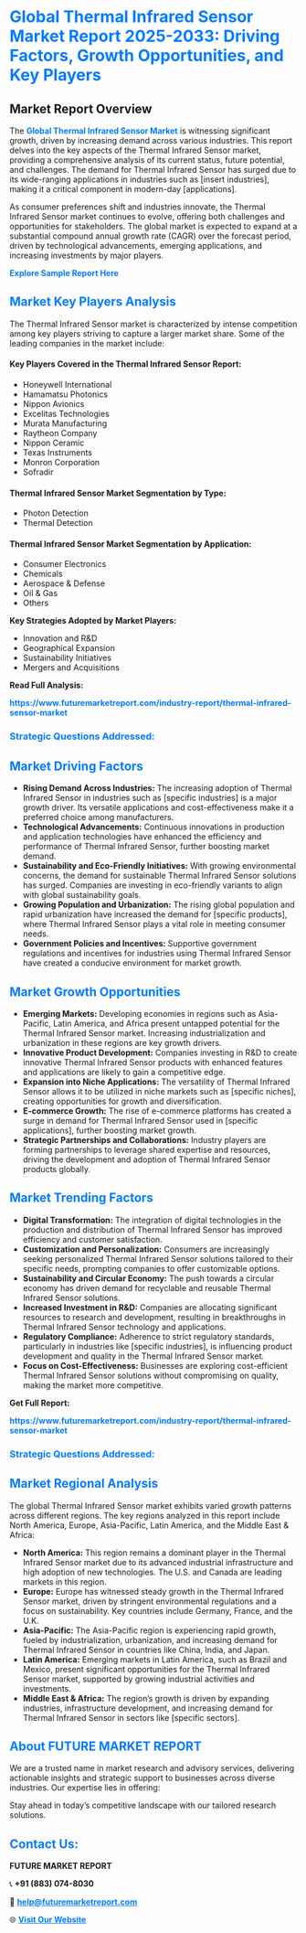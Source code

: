 <h1 style="color: #007BFF;">Global Thermal Infrared Sensor Market Report 2025-2033: Driving Factors, Growth Opportunities, and Key Players</h1>

<section id="overview">
<h2>Market Report Overview</h2>
<p>The <a href="https://www.futuremarketreport.com/industry-report/thermal-infrared-sensor-market" style="color: #007BFF; text-decoration: none;"><strong>Global Thermal Infrared Sensor Market</strong></a> is witnessing significant growth, driven by increasing demand across various industries. This report delves into the key aspects of the Thermal Infrared Sensor market, providing a comprehensive analysis of its current status, future potential, and challenges. The demand for Thermal Infrared Sensor has surged due to its wide-ranging applications in industries such as [insert industries], making it a critical component in modern-day [applications].</p>
<p>As consumer preferences shift and industries innovate, the Thermal Infrared Sensor market continues to evolve, offering both challenges and opportunities for stakeholders. The global market is expected to expand at a substantial compound annual growth rate (CAGR) over the forecast period, driven by technological advancements, emerging applications, and increasing investments by major players.</p>
</section>

<section id="overview">
<p><a href="https://www.futuremarketreport.com/request-sample/reportId=83965" style="color: #007BFF; text-decoration: none;"><strong>Explore Sample Report Here</strong></a></p>
</section>

<section id="key-players">
<h2 style="color: #007BFF;">Market Key Players Analysis</h2>
<p>The Thermal Infrared Sensor market is characterized by intense competition among key players striving to capture a larger market share. Some of the leading companies in the market include:</p>
<h4>Key Players Covered in the Thermal Infrared Sensor Report:</h4>
<ul><li>Honeywell International</li><li>Hamamatsu Photonics</li><li>Nippon Avionics</li><li>Excelitas Technologies</li><li>Murata Manufacturing</li><li>Raytheon Company</li><li>Nippon Ceramic</li><li>Texas Instruments</li><li>Monron Corporation</li><li>Sofradir</li></ul>
<h4>Thermal Infrared Sensor Market Segmentation by Type:</h4>
<ul><li>Photon Detection</li><li>Thermal Detection</li></ul>

<h4>Thermal Infrared Sensor Market Segmentation by Application:</h4>
<ul><li>Consumer Electronics</li><li>Chemicals</li><li>Aerospace &amp; Defense</li><li>Oil &amp; Gas</li><li>Others</li></ul>
<p><strong>Key Strategies Adopted by Market Players:</strong></p>
<ul>
<li>Innovation and R&D</li>
<li>Geographical Expansion</li>
<li>Sustainability Initiatives</li>
<li>Mergers and Acquisitions</li>
</ul>
</section>

<section>
<p><strong>Read Full Analysis: </strong></p><a href="https://www.futuremarketreport.com/industry-report/thermal-infrared-sensor-market" style="color: #007BFF; text-decoration: none;"><strong>https://www.futuremarketreport.com/industry-report/thermal-infrared-sensor-market</strong></a>
<h3 style="color: #007BFF;">Strategic Questions Addressed:</h3>
</section>

<section id="driving-factors">
<h2 style="color: #007BFF;">Market Driving Factors</h2>
<ul>
<li><strong>Rising Demand Across Industries:</strong> The increasing adoption of Thermal Infrared Sensor in industries such as [specific industries] is a major growth driver. Its versatile applications and cost-effectiveness make it a preferred choice among manufacturers.</li>
<li><strong>Technological Advancements:</strong> Continuous innovations in production and application technologies have enhanced the efficiency and performance of Thermal Infrared Sensor, further boosting market demand.</li>
<li><strong>Sustainability and Eco-Friendly Initiatives:</strong> With growing environmental concerns, the demand for sustainable Thermal Infrared Sensor solutions has surged. Companies are investing in eco-friendly variants to align with global sustainability goals.</li>
<li><strong>Growing Population and Urbanization:</strong> The rising global population and rapid urbanization have increased the demand for [specific products], where Thermal Infrared Sensor plays a vital role in meeting consumer needs.</li>
<li><strong>Government Policies and Incentives:</strong> Supportive government regulations and incentives for industries using Thermal Infrared Sensor have created a conducive environment for market growth.</li>
</ul>
</section>

<section id="growth-opportunities">
<h2 style="color: #007BFF;">Market Growth Opportunities</h2>
<ul>
<li><strong>Emerging Markets:</strong> Developing economies in regions such as Asia-Pacific, Latin America, and Africa present untapped potential for the Thermal Infrared Sensor market. Increasing industrialization and urbanization in these regions are key growth drivers.</li>
<li><strong>Innovative Product Development:</strong> Companies investing in R&D to create innovative Thermal Infrared Sensor products with enhanced features and applications are likely to gain a competitive edge.</li>
<li><strong>Expansion into Niche Applications:</strong> The versatility of Thermal Infrared Sensor allows it to be utilized in niche markets such as [specific niches], creating opportunities for growth and diversification.</li>
<li><strong>E-commerce Growth:</strong> The rise of e-commerce platforms has created a surge in demand for Thermal Infrared Sensor used in [specific applications], further boosting market growth.</li>
<li><strong>Strategic Partnerships and Collaborations:</strong> Industry players are forming partnerships to leverage shared expertise and resources, driving the development and adoption of Thermal Infrared Sensor products globally.</li>
</ul>
</section>

<section id="trending-factors">
<h2 style="color: #007BFF;">Market Trending Factors</h2>
<ul>
<li><strong>Digital Transformation:</strong> The integration of digital technologies in the production and distribution of Thermal Infrared Sensor has improved efficiency and customer satisfaction.</li>
<li><strong>Customization and Personalization:</strong> Consumers are increasingly seeking personalized Thermal Infrared Sensor solutions tailored to their specific needs, prompting companies to offer customizable options.</li>
<li><strong>Sustainability and Circular Economy:</strong> The push towards a circular economy has driven demand for recyclable and reusable Thermal Infrared Sensor solutions.</li>
<li><strong>Increased Investment in R&D:</strong> Companies are allocating significant resources to research and development, resulting in breakthroughs in Thermal Infrared Sensor technology and applications.</li>
<li><strong>Regulatory Compliance:</strong> Adherence to strict regulatory standards, particularly in industries like [specific industries], is influencing product development and quality in the Thermal Infrared Sensor market.</li>
<li><strong>Focus on Cost-Effectiveness:</strong> Businesses are exploring cost-efficient Thermal Infrared Sensor solutions without compromising on quality, making the market more competitive.</li>
</ul>
</section>

<section>
<p><strong>Get Full Report: </strong></p><a href="https://www.futuremarketreport.com/industry-report/thermal-infrared-sensor-market" style="color: #007BFF; text-decoration: none;"><strong>https://www.futuremarketreport.com/industry-report/thermal-infrared-sensor-market</strong></a>
<h3 style="color: #007BFF;">Strategic Questions Addressed:</h3>
</section>


<section id="regional-analysis">
<h2 style="color: #007BFF;">Market Regional Analysis</h2>
<p>The global Thermal Infrared Sensor market exhibits varied growth patterns across different regions. The key regions analyzed in this report include North America, Europe, Asia-Pacific, Latin America, and the Middle East & Africa:</p>
<ul>
<li><strong>North America:</strong> This region remains a dominant player in the Thermal Infrared Sensor market due to its advanced industrial infrastructure and high adoption of new technologies. The U.S. and Canada are leading markets in this region.</li>
<li><strong>Europe:</strong> Europe has witnessed steady growth in the Thermal Infrared Sensor market, driven by stringent environmental regulations and a focus on sustainability. Key countries include Germany, France, and the U.K.</li>
<li><strong>Asia-Pacific:</strong> The Asia-Pacific region is experiencing rapid growth, fueled by industrialization, urbanization, and increasing demand for Thermal Infrared Sensor in countries like China, India, and Japan.</li>
<li><strong>Latin America:</strong> Emerging markets in Latin America, such as Brazil and Mexico, present significant opportunities for the Thermal Infrared Sensor market, supported by growing industrial activities and investments.</li>
<li><strong>Middle East & Africa:</strong> The region’s growth is driven by expanding industries, infrastructure development, and increasing demand for Thermal Infrared Sensor in sectors like [specific sectors].</li>
</ul>
</section>

<footer>
<h2 style="color: #007BFF;">About FUTURE MARKET REPORT</h2>
<p>We are a trusted name in market research and advisory services, delivering actionable insights and strategic support to businesses across diverse industries. Our expertise lies in offering:</p>

<p>Stay ahead in today’s competitive landscape with our tailored research solutions.</p>

<h2 style="color: #007BFF;">Contact Us:</h2>
<p><strong>FUTURE MARKET REPORT</strong></p>
<p>📞 <strong>+91 (883) 074-8030</strong></p>
<p>📧 <strong><a href="mailto:help@futuremarketreport.com" style="color: #007BFF;">help@futuremarketreport.com</a></strong></p>
<p>🌐 <strong><a href="https://www.futuremarketreport.com/" style="color: #007BFF;">Visit Our Website</a></strong></p>
</footer>